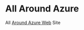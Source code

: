 # All Around Azure

All [Around Azure Web](https://zealous-coast-0512ee91e.azurestaticapps.net/) Site
